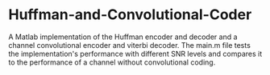 # Huffman-and-Convolutional-Coder
A Matlab implementation of the Huffman encoder and decoder and a channel convolutional encoder and viterbi decoder. The main.m file tests the implementation's performance with different SNR levels and compares it to the performance of a channel without convolutional coding. 
